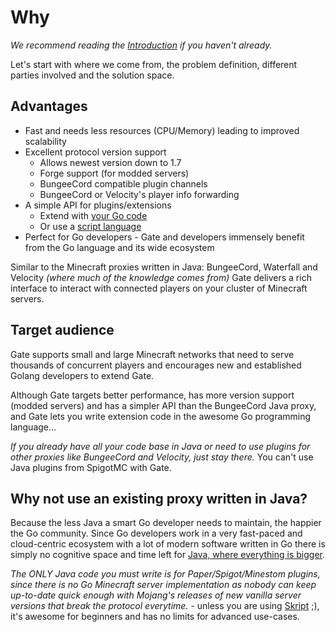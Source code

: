 # Why

_We recommend reading the [Introduction](index) if you haven't already._

Let's start with where we come from, the problem definition,
different parties involved and the solution space.

## Advantages

- Fast and needs less resources (CPU/Memory) leading to improved scalability
- Excellent protocol version support
  - Allows newest version down to 1.7
  - Forge support (for modded servers)
  - BungeeCord compatible plugin channels
  - BungeeCord or Velocity's player info forwarding
- A simple API for plugins/extensions
  - Extend with [your Go code](https://github.com/minekube/gate/tree/master/.examples/extend/simple-proxy)
  - Or use a [script language](https://github.com/minekube/gate/issues/9)
- Perfect for Go developers - Gate and developers immensely benefit from the Go language and its wide ecosystem

Similar to the Minecraft proxies written in Java: BungeeCord, Waterfall and Velocity
_(where much of the knowledge comes from)_
Gate delivers a rich interface to interact with connected players
on your cluster of Minecraft servers.


## Target audience

Gate supports small and large Minecraft networks that need to serve thousands of
concurrent players and encourages new and established Golang developers to extend Gate.

Although Gate targets better performance, has more version support
(modded servers) and has a simpler API than the BungeeCord Java proxy,
and Gate lets you write extension code in the awesome Go programming language...

_If you already have all your code base in Java or need to
use plugins for other proxies like BungeeCord and Velocity, just stay there._
You can't use Java plugins from SpigotMC with Gate.

## Why not use an existing proxy written in Java?

Because the less Java a smart Go developer needs to maintain, the happier the Go community.
Since Go developers work in a very fast-paced and cloud-centric ecosystem with a lot of modern
software written in Go there is simply no cognitive space and time left for [Java, where
everything is bigger](https://youtu.be/PAAkCSZUG1c?t=317).

_The ONLY Java code you must write is for Paper/Spigot/Minestom plugins,
since there is no Go Minecraft server implementation as
nobody can keep up-to-date quick enough with Mojang's releases
of new vanilla server versions that break the protocol everytime._ - unless you are using
[Skript](https://forums.skunity.com/resources/skript.323/) ;), it's awesome for beginners
and has no limits for advanced use-cases.
